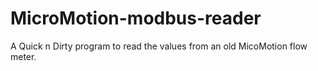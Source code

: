 # MicroMotion-modbus-reader
A Quick n Dirty program to read the values from an old MicoMotion flow meter.
